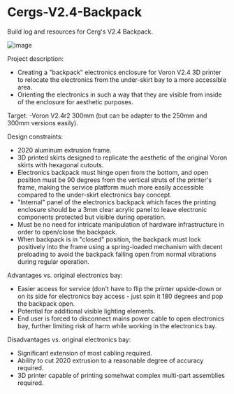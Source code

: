 # Cergs-V2.4-Backpack
Build log and resources for Cerg's V2.4 Backpack.

![image](https://github.com/user-attachments/assets/821c7ca6-9ef3-4e1d-8b54-fef7f9189aa4)


Project description:
- Creating a "backpack" electronics enclosure for Voron V2.4 3D printer to relocate the electronics from the under-skirt bay to a more accessible area.
- Orienting the electronics in such a way that they are visible from inside of the enclosure for aesthetic purposes.

Target:
-Voron V2.4r2 300mm (but can be adapter to the 250mm and 300mm versions easily).

Design constraints:
- 2020 aluminum extrusion frame.
- 3D printed skirts designed to replicate the aesthetic of the original Voron skirts with hexagonal cutouts.
- Electronics backpack must hinge open from the bottom, and open position must be 90 degrees from the vertical struts of the printer's frame, making the service platform much more easily accessible compared to the under-skirt electronics bay concept.
- "Internal" panel of the electronics backpack which faces the printing enclosure should be a 3mm clear acrylic panel to leave electronic components protected but visible during operation.
- Must be no need for intricate manipulation of hardware infrastructure in order to open/close the backpack.
- When backpack is in "closed" position, the backpack must lock positively into the frame using a spring-loaded mechanism with decent preloading to avoid the backpack falling open from normal vibrations during regular operation.

Advantages vs. original electronics bay:
- Easier access for service (don't have to flip the printer upside-down or on its side for electronics bay access - just spin it 180 degrees and pop the backpack open.
- Potential for additional visible lighting elements.
- End user is forced to disconnect mains power cable to open electronics bay, further limiting risk of harm while working in the electronics bay.

Disadvantages vs. original electronics bay:
- Significant extension of most cabling required.
- Ability to cut 2020 extrusion to a reasonable degree of accuracy required.
- 3D printer capable of printing somehwat complex multi-part assemblies required.

